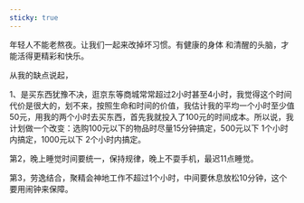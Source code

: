 ```yaml
---
sticky: true
---
```


年轻人不能老熬夜。让我们一起来改掉坏习惯。有健康的身体 和清醒的头脑，才能活得更精彩和快乐。

从我的缺点说起，

1、是买东西犹豫不决，逛京东等商城常常超过2小时甚至4小时，我觉得这个时间代价是很大的，划不来，按照生命和时间的价值，我估计我的平均一个小时至少值50元，用我的两个小时去买东西，首先我就投入了100元的时间成本。所以说，我计划做一个改变：选购100元以下的物品时尽量15分钟搞定，500元以下 1个小时内搞定，1000元以下 2个小时内搞定。

第2，晚上睡觉时间要统一，保持规律，晚上不耍手机，最迟11点睡觉。

第3，劳逸结合，聚精会神地工作不超过1个小时，中间要休息放松10分钟，这个要用闹钟来保障。
